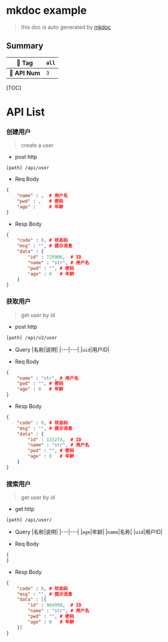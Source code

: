 
# mkdoc example

> this doc is auto generated by [mkdoc](https://github.com/TheWinds/mkdoc) 

##  Summary

| 📖 **Tag**     | `all` |
| ------------- | ------ |
| 🔮 **API Num** | `3`   |

[TOC]

# API List

### 创建用户
> create a user

- post http
```
[path] /api/user
```
- Req Body
```json
{
    "name" : ,	# 用户名
    "pwd" : ,	# 密码
    "age" : 	# 年龄
}
```
- Resp Body
```json
{
    "code" : 0,	# 状态码
    "msg" : "",	# 提示消息
    "data" : {
        "id" : 729906,	# ID
        "name" : "str",	# 用户名
        "pwd" : "",	# 密码
        "age" : 0	# 年龄
    }
}
```

### 获取用户
> get user by id

- post http
```
[path] /api/v2/user
```
- Query
|名称|说明|
|---|---|
|`uid`|用户ID|

- Req Body
```json
{
    "name" : "str",	# 用户名
    "pwd" : "",	# 密码
    "age" : 0	# 年龄
}
```
- Resp Body
```json
{
    "code" : 0,	# 状态码
    "msg" : "",	# 提示消息
    "data" : {
        "id" : 133274,	# ID
        "name" : "str",	# 用户名
        "pwd" : "",	# 密码
        "age" : 0	# 年龄
    }
}
```

### 搜索用户
> get user by id

- get http
```
[path] /api/user/
```
- Query
|名称|说明|
|---|---|
|`age`|年龄|
|`name`|名称|
|`uid`|用户ID|

- Req Body
```json
{
}
```
- Resp Body
```json
{
    "code" : 0,	# 状态码
    "msg" : "",	# 提示消息
    "data" : [{
        "id" : 984998,	# ID
        "name" : "str",	# 用户名
        "pwd" : "",	# 密码
        "age" : 0	# 年龄
    }]
}
```

